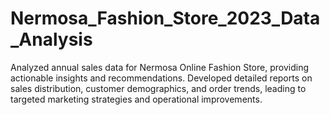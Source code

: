 # Nermosa_Fashion_Store_2023_Data_Analysis
Analyzed annual sales data for Nermosa Online Fashion Store, providing actionable insights and recommendations. Developed detailed reports on sales distribution, customer demographics, and order trends, leading to targeted marketing strategies and operational improvements.
